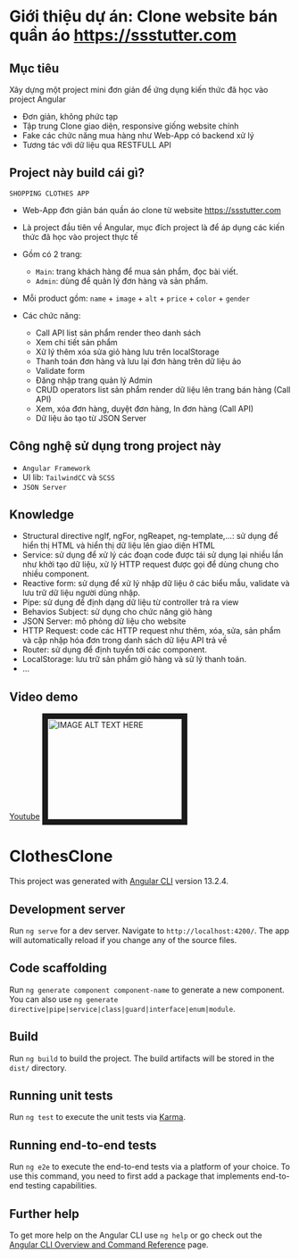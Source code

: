 # Giới thiệu dự án: Clone website bán quần áo https://ssstutter.com

## Mục tiêu
Xây dựng một project mini đơn giản để ứng dụng kiến thức đã học vào project Angular

* Đơn giản, không phức tạp
* Tập trung Clone giao diện, responsive giống website chính
* Fake các chức năng mua hàng như Web-App có backend xử lý
* Tương tác với dữ liệu qua RESTFULL API

## Project này build cái gì?

`SHOPPING CLOTHES APP`

* Web-App đơn giản bán quần áo clone từ website https://ssstutter.com
* Là project đầu tiên về Angular, mục đích project là để áp dụng các kiến thức đã học vào project thực tế

* Gồm có 2 trang:
	* `Main`: trang khách hàng để mua sản phẩm, đọc bài viết.
	* `Admin`: dùng để quản lý đơn hàng và sản phẩm.
* Mỗi product gồm: `name` + `image` + `alt` + `price` + `color` + `gender`

* Các chức năng:
  * Call API list sản phẩm render theo danh sách
  * Xem chi tiết sản phẩm
  * Xử lý thêm xóa sửa giỏ hàng lưu trên localStorage
  * Thanh toán đơn hàng và lưu lại đơn hàng trên dữ liệu ảo
  * Validate form
  * Đăng nhập trang quản lý Admin
  * CRUD operators list sản phẩm render dữ liệu lên trang bán hàng (Call API)
  * Xem, xóa đơn hàng, duyệt đơn hàng, In đơn hàng (Call API)
  * Dữ liệu ảo tạo từ JSON Server

## Công nghệ sử dụng trong project này
* `Angular Framework`  
* UI lib: `TailwindCC` và `SCSS`
* `JSON Server`

## Knowledge
* Structural directive ngIf, ngFor, ngReapet, ng-template,…: sử dụng để hiển thị HTML và hiển thị dữ liệu lên giao diện HTML
* Service: sử dụng để xử lý các đoạn code được tái sử dụng lại nhiều lần như khởi tạo dữ liệu, xử lý HTTP request được gọi để dùng chung cho nhiều component.
* Reactive form: sử dụng để xử lý nhập dữ liệu ở các biểu mẫu, validate và lưu trữ dữ liệu người dùng nhập.
* Pipe: sử dụng để định dạng dữ liệu từ controller trả ra view
* Behavios Subject: sử dụng cho chức năng giỏ hàng
* JSON Server: mô phỏng dữ liệu cho website
* HTTP Request: code các HTTP request như thêm, xóa, sửa, sản phẩm và cập nhập hóa đơn trong danh sách dữ liệu API trả về
* Router: sử dụng để định tuyến tới các component.
* LocalStorage: lưu trữ sản phẩm giỏ hàng và sử lý thanh toán.
* …

## Video demo
[Youtube](https://www.youtube.com/watch?v=7aDkhCzZJcw)
<a href="https://www.youtube.com/watch?v=7aDkhCzZJcw" target="_blank"><img src="http://img.youtube.com/vi/YOUTUBE_VIDEO_ID_HERE/0.jpg" 
alt="IMAGE ALT TEXT HERE" width="240" height="180" border="10" /></a>

# ClothesClone

This project was generated with [Angular CLI](https://github.com/angular/angular-cli) version 13.2.4.

## Development server

Run `ng serve` for a dev server. Navigate to `http://localhost:4200/`. The app will automatically reload if you change any of the source files.

## Code scaffolding

Run `ng generate component component-name` to generate a new component. You can also use `ng generate directive|pipe|service|class|guard|interface|enum|module`.

## Build

Run `ng build` to build the project. The build artifacts will be stored in the `dist/` directory.

## Running unit tests

Run `ng test` to execute the unit tests via [Karma](https://karma-runner.github.io).

## Running end-to-end tests

Run `ng e2e` to execute the end-to-end tests via a platform of your choice. To use this command, you need to first add a package that implements end-to-end testing capabilities.

## Further help

To get more help on the Angular CLI use `ng help` or go check out the [Angular CLI Overview and Command Reference](https://angular.io/cli) page.
